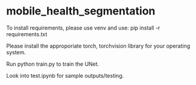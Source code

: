 # mobile_health_segmentation

To install requirements, please use venv and use: pip install -r requirements.txt

Please install the approporiate torch, torchvision library for your operating system. 

Run python train.py to train the UNet.

Look into test.ipynb for sample outputs/testing.
